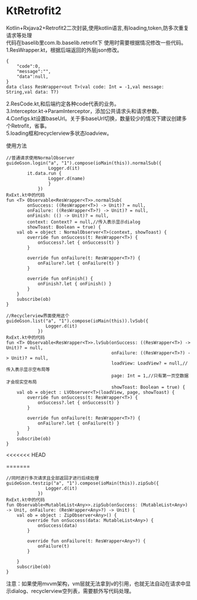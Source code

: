 # KtRetrofit2
Kotlin+Rxjava2+Retrofit2二次封装,使用kotlin语言,有loading,token,防多次重复请求等处理  
代码在baselib里com.lb.baselib.retrofit下
使用时需要根据情况修改一些代码。  
1.ResWrapper.kt，根据后端返回的外层json修改。
```  
{
	"code":0,
	"message":"",
	"data":null,
}
data class ResWrapper<out T>(val code: Int = -1,val message: String,val data: T?)
```
2.ResCode.kt,和后端约定各种code代表的业务。    
3.Interceptor.kt->ParamInterceptor，添加公共请求头和请求参数。  
4.Configs.kt设置baseUrl。关于多baseUrl切换，数量较少的情况下建议创建多个Retrofit，省事。  
5.loading框和recyclerview多状态loadview。  


使用方法  
```
//普通请求使用NormalObserver
guideGson.login("a", "1").compose(ioMain(this)).normalSub({
                Logger.d(it)
		it.data.run { 
                Logger.d(name)    
                }
            })
RxExt.kt中的代码			
fun <T> Observable<ResWrapper<T>>.normalSub(
        onSuccess: ((ResWrapper<T>) -> Unit)? = null,
        onFailure: ((ResWrapper<T>?) -> Unit)? = null,
        onFinish: (() -> Unit)? = null,
        context: Context? = null,//传入表示显示dialog
        showToast: Boolean = true) {
    val ob = object : NormalObserver<T>(context, showToast) {
        override fun onSuccess(t: ResWrapper<T>) {
            onSuccess?.let { onSuccess(t) }
        }

        override fun onFailure(t: ResWrapper<T>?) {
            onFailure?.let { onFailure(t) }
        }

        override fun onFinish() {
            onFinish?.let { onFinish() }
        }
    }
    subscribe(ob)
}
```
```
//Recyclerview界面使用这个
guideGson.list("a", "1").compose(ioMain(this)).lvSub({
               Logger.d(it)
            })
RxExt.kt中的代码
fun <T> Observable<ResWrapper<T>>.lvSub(onSuccess: ((ResWrapper<T>) -> Unit)? = null,
                                        onFailure: ((ResWrapper<T>?) -> Unit)? = null,
                                        loadView: LoadView? = null,//传入表示显示空布局等
                                        page: Int = 1,//只有第一页空数据才会现实空布局
                                        showToast: Boolean = true) {
    val ob = object : LVObserver<T>(loadView, page, showToast) {
        override fun onSuccess(t: ResWrapper<T>) {
            onSuccess?.let { onSuccess(t) }
        }

        override fun onFailure(t: ResWrapper<T>?) {
            onFailure?.let { onFailure(t) }
        }
    }
    subscribe(ob)
}
```
<<<<<<< HEAD

=======
```
//同时进行多次请求且全部返回才进行后续处理
guideGson.testzip("a", "1").compose(ioMain(this)).zipSub({
               Logger.d(it)
            })
RxExt.kt中的代码
fun Observable<MutableList<Any>>.zipSub(onSuccess: (MutableList<Any>) -> Unit, onFailure: (ResWrapper<Any>?) -> Unit) {
    val ob = object : ZipObserver<Any>() {
        override fun onSuccess(data: MutableList<Any>) {
            onSuccess(data)
        }

        override fun onFailure(t: ResWrapper<Any>?) {
            onFailure(t)
        }

    }
    subscribe(ob)
}
```

注意：如果使用mvvm架构，vm层就无法拿到v的引用，也就无法自动在请求中显示dialog、recyclerview空列表，需要额外写代码处理。
